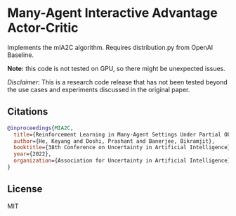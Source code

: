 Many-Agent Interactive Advantage Actor-Critic
=========================================

Implements the mIA2C algorithm. Requires distribution.py from OpenAI Baseline.


**Note:** this code is not tested on GPU, so there might be unexpected issues.

*Disclaimer:* This is a research code release that has not been tested beyond the use cases and experiments discussed in the original paper.


## Citations
```bibtex
@inproceedings{MIA2C,
  title={Reinforcement Learning in Many-Agent Settings Under Partial Observability},
  author={He, Keyang and Doshi, Prashant and Banerjee, Bikramjit},
  booktitle={38th Conference on Uncertainty in Artificial Intelligence},
  year={2022},
  organization={Association for Uncertainty in Artificial Intelligence}
}
```

## License

MIT
